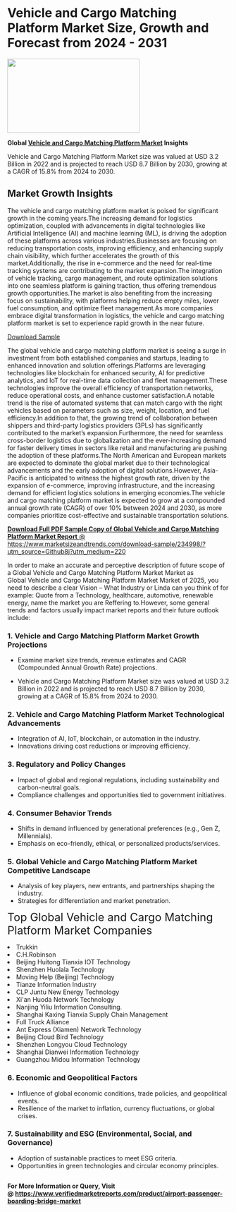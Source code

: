 <H1>Vehicle and Cargo Matching Platform Market Size, Growth and Forecast from 2024 - 2031</H1><img class="aligncenter size-medium wp-image-584254" src="https://thirdeyenews.in/wp-content/uploads/2024/09/Global-Market-Research-300x168.jpeg" alt="" width="300" height="168" /><p><strong>Global&nbsp;<a href="https://www.marketsizeandtrends.com/download-sample/234998/?utm_source=Github8j?utm_medium=220">Vehicle and Cargo Matching Platform Market</a> Insights</strong></p><p>Vehicle and Cargo Matching Platform Market size was valued at USD 3.2 Billion in 2022 and is projected to reach USD 8.7 Billion by 2030, growing at a CAGR of 15.8% from 2024 to 2030.</p><p><h2>Market Growth Insights</h2> <p>The vehicle and cargo matching platform market is poised for significant growth in the coming years.The increasing demand for logistics optimization, coupled with advancements in digital technologies like Artificial Intelligence (AI) and machine learning (ML), is driving the adoption of these platforms across various industries.Businesses are focusing on reducing transportation costs, improving efficiency, and enhancing supply chain visibility, which further accelerates the growth of this market.Additionally, the rise in e-commerce and the need for real-time tracking systems are contributing to the market expansion.The integration of vehicle tracking, cargo management, and route optimization solutions into one seamless platform is gaining traction, thus offering tremendous growth opportunities.The market is also benefiting from the increasing focus on sustainability, with platforms helping reduce empty miles, lower fuel consumption, and optimize fleet management.As more companies embrace digital transformation in logistics, the vehicle and cargo matching platform market is set to experience rapid growth in the near future.</p> <p><a href="#">Download Sample</a></p> <p>The global vehicle and cargo matching platform market is seeing a surge in investment from both established companies and startups, leading to enhanced innovation and solution offerings.Platforms are leveraging technologies like blockchain for enhanced security, AI for predictive analytics, and IoT for real-time data collection and fleet management.These technologies improve the overall efficiency of transportation networks, reduce operational costs, and enhance customer satisfaction.A notable trend is the rise of automated systems that can match cargo with the right vehicles based on parameters such as size, weight, location, and fuel efficiency.In addition to that, the growing trend of collaboration between shippers and third-party logistics providers (3PLs) has significantly contributed to the market’s expansion.Furthermore, the need for seamless cross-border logistics due to globalization and the ever-increasing demand for faster delivery times in sectors like retail and manufacturing are pushing the adoption of these platforms.The North American and European markets are expected to dominate the global market due to their technological advancements and the early adoption of digital solutions.However, Asia-Pacific is anticipated to witness the highest growth rate, driven by the expansion of e-commerce, improving infrastructure, and the increasing demand for efficient logistics solutions in emerging economies.The vehicle and cargo matching platform market is expected to grow at a compounded annual growth rate (CAGR) of over 10% between 2024 and 2030, as more companies prioritize cost-effective and sustainable transportation solutions.</p> <p><a href="#"></p><p><span class=""><strong>Download Full PDF Sample Copy of Global Vehicle and Cargo Matching Platform Market Report</strong> @ <a href="https://www.marketsizeandtrends.com/download-sample/234998/?utm_source=Github8j?utm_medium=220" target="_blank">https://www.marketsizeandtrends.com/download-sample/234998/?utm_source=Github8j?utm_medium=220</a></span></p><p>In order to make an accurate and perceptive description of future scope of a Global&nbsp;Vehicle and Cargo Matching Platform Market Market as Global&nbsp;Vehicle and Cargo Matching Platform Market Market of 2025, you need to describe a clear Vision &ndash; What Industry or Linda can you think of for example: Quote from a Technology, healthcare, automotive, renewable energy, name the market you are Reffering to.However, some general trends and factors usually impact market reports and their future outlook include:</p><h3>1.&nbsp;<strong>Vehicle and Cargo Matching Platform Market Growth Projections</strong></h3><ul><li>Examine market size trends, revenue estimates and CAGR (Compounded Annual Growth Rate) projections.</li><li><p>Vehicle and Cargo Matching Platform Market size was valued at USD 3.2 Billion in 2022 and is projected to reach USD 8.7 Billion by 2030, growing at a CAGR of 15.8% from 2024 to 2030.</p></li></ul><h3>2.&nbsp;<strong>Vehicle and Cargo Matching Platform Market Technological Advancements</strong></h3><ul><li>Integration of AI, IoT, blockchain, or automation in the industry.</li><li>Innovations driving cost reductions or improving efficiency.</li></ul><h3>3.&nbsp;<strong>Regulatory and Policy Changes</strong></h3><ul><li>Impact of global and regional regulations, including sustainability and carbon-neutral goals.</li><li>Compliance challenges and opportunities tied to government initiatives.</li></ul><h3>4.&nbsp;<strong>Consumer Behavior Trends</strong></h3><ul><li>Shifts in demand influenced by generational preferences (e.g., Gen Z, Millennials).</li><li>Emphasis on eco-friendly, ethical, or personalized products/services.</li></ul><h3>5.&nbsp;<strong>Global Vehicle and Cargo Matching Platform Market Competitive Landscape</strong></h3><ul><li>Analysis of key players, new entrants, and partnerships shaping the industry.</li><li>Strategies for differentiation and market penetration.</li></ul><p data-pm-slice="1 1 []"><span style="color: inherit; font-family: inherit; font-size: 25px;">Top Global Vehicle and Cargo Matching Platform Market Companies</span></p><div class="" data-test-id=""><p><li>Trukkin</li><li> C.H.Robinson</li><li> Beijing Huitong Tianxia IOT Technology</li><li> Shenzhen Huolala Technology</li><li> Moving Help (Beijing) Technology</li><li> Tianze Information Industry</li><li> CLP Juntu New Energy Technology</li><li> Xi'an Huoda Network Technology</li><li> Nanjing Yiliu Information Consulting.</li><li> Shanghai Kaxing Tianxia Supply Chain Management</li><li> Full Truck Alliance</li><li> Ant Express (Xiamen) Network Technology</li><li> Beijing Cloud Bird Technology</li><li> Shenzhen Longyou Cloud Technology</li><li> Shanghai Dianwei Information Technology</li><li> Guangzhou Midou Information Technology</li></p></div><h3>6.&nbsp;<strong>Economic and Geopolitical Factors</strong></h3><ul><li>Influence of global economic conditions, trade policies, and geopolitical events.</li><li>Resilience of the market to inflation, currency fluctuations, or global crises.</li></ul><h3>7.&nbsp;<strong>Sustainability and ESG (Environmental, Social, and Governance)</strong></h3><ul><li>Adoption of sustainable practices to meet ESG criteria.</li><li>Opportunities in green technologies and circular economy principles.</li></ul><h2><strong style="font-size: 14px;">For More Information or Query, Visit @&nbsp;</strong><a style="background-color: #ffffff; font-size: 14px;" href="https://www.marketsizeandtrends.com/report/vehicle-and-cargo-matching-platform-market/" target="_blank">https://www.verifiedmarketreports.com/product/airport-passenger-boarding-bridge-market</a></h2>